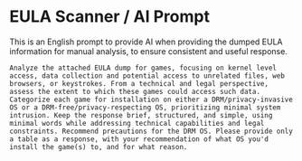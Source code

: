 # EULA Scanner / AI Prompt

This is an English prompt to provide AI when providing the dumped EULA information for manual analysis, to ensure consistent and useful response. 

```
Analyze the attached EULA dump for games, focusing on kernel level access, data collection and potential access to unrelated files, web browsers, or keystrokes. From a technical and legal perspective, assess the extent to which these games could access such data. Categorize each game for installation on either a DRM/privacy-invasive OS or a DRM-free/privacy-respecting OS, prioritizing minimal system intrusion. Keep the response brief, structured, and simple, using minimal words while addressing technical capabilities and legal constraints. Recommend precautions for the DRM OS. Please provide only a table as a response, with your recommendation of what OS you'd install the game(s) to, and for what reason.
```
